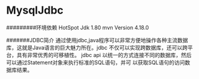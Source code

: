 MysqlJdbc
===========================

#########环境依赖
    HotSpot Jdk 1.80
    mvn Version 4.18.0


#######JDBC简介
  通过使用jdbc,java程序可以非常方便地操作各种主流数据库，这就是Java语言的巨大魅力所在。jdbc
不仅可以实现跨数据库，还可以跨平台，具有非常优秀的可移植性。
  jdbc api 以统一的方式连接不同的数据库，然后可以通过Statement对象来执行标准的SQL语句，并可
以获取SQL语句的访问数据库结果。